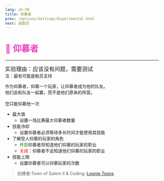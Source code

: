 ```yaml
---
lang: zh-CN
title: 仰慕者
prev: /options/Settings/Experimental.html
next: 调查员
---
```


# <font color="#ee43c3">💞 <b>仰慕者</b></font> <Badge text="Crewmate" type="tip" vertical="middle"/>

***

<font size=4em>实验理由：应该没有问题，需要测试</font><br>
注：最有可能是船员支持

作为仰慕者，仰慕一个玩家，让仰慕者成为他的队友。<br>
他们会和队友一起赢，而不是他们原来的阵营。<br><br>
您只能仰慕他一次

- 最大值
  - 设置一场比赛最大仰慕者数量
- 技能冷却
  - 设置仰慕者必须等待多长时间才能使用其技能
- 了解受人仰慕的玩家的角色
  - <font color=green>开启</font>仰慕者将知道他们仰慕的玩家的职业
  - <font color=red>关闭</font>：仰慕者不会知道他们仰慕的玩家的职业
- 技能上限
  - 设置仰慕者可以仰慕玩家的次数

> 创建者:Town of Salem II & Coding: [Loonie Toons](https://github.com/Loonie-Toons)
